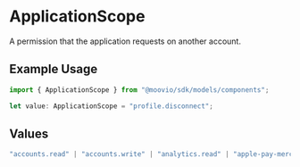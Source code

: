 # ApplicationScope

A permission that the application requests on another account.

## Example Usage

```typescript
import { ApplicationScope } from "@moovio/sdk/models/components";

let value: ApplicationScope = "profile.disconnect";
```

## Values

```typescript
"accounts.read" | "accounts.write" | "analytics.read" | "apple-pay-merchant.read" | "apple-pay-merchant.write" | "apple-pay.read" | "apple-pay.write" | "bank-accounts.read" | "bank-accounts.write" | "capabilities.read" | "capabilities.write" | "cards.read" | "cards.write" | "documents.read" | "documents.write" | "fed.read" | "files.read" | "files.write" | "issued-cards.read" | "issued-cards.write" | "issued-cards.read-secure" | "payment-methods.read" | "ping.read" | "profile-enrichment.read" | "profile.read" | "profile.write" | "profile.disconnect" | "representatives.read" | "representatives.write" | "transfers.read" | "transfers.write" | "wallets.read"
```